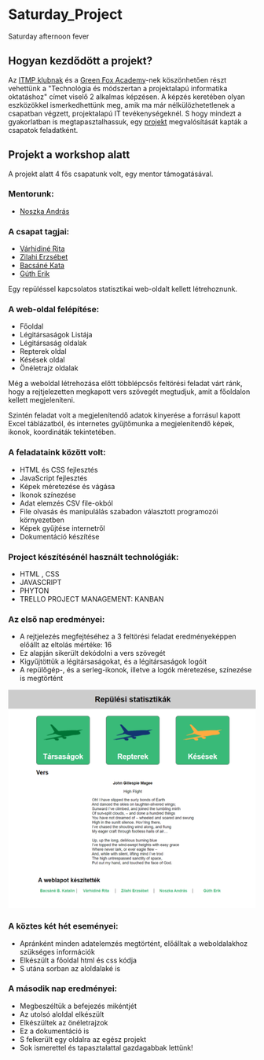 # Saturday_Project
Saturday afternoon fever

## Hogyan kezdődött a projekt?

Az [ITMP klubnak](https://itmp.hu/) és a [Green Fox Academy](https://www.greenfoxacademy.com/)-nek köszönhetően részt vehettünk a "Technológia és módszertan a projektalapú informatika oktatáshoz" címet viselő 2 alkalmas képzésen. 
A képzés keretében olyan eszközökkel ismerkedhettünk meg, amik ma már nélkülözhetetlenek a csapatban végzett, projektalapú IT tevékenységeknél. S hogy mindezt a gyakorlatban is megtapasztalhassuk, egy [projekt](https://github.com/green-fox-academy/http-info-syllabus/blob/master/project-work.md) megvalósítását kapták a csapatok feladatként.

## Projekt a workshop alatt

A projekt alatt 4 fős csapatunk volt, egy mentor támogatásával. 

### Mentorunk: 
 - [Noszka András](https://www.linkedin.com/in/andras-noszka-187685138/)

### A csapat tagjai:

 - [Várhidiné Rita](bemutatkozas/oneletrajz-varhidine.html)
 - [Zilahi Erzsébet](bemutatkozas/oneletrajz-zilahi.html)
 - [Bacsáné Kata](bemutatkozas/oneletrajz-bacsane.html)
 - [Gúth Erik](bemutatkozas/oneletrajz-guth.html)
 
Egy repüléssel kapcsolatos statisztikai web-oldalt kellett létrehoznunk.

### A web-oldal felépítése:

 - Főoldal
 - Légitársaságok Listája
 - Légitársaság oldalak
 - Repterek oldal
 - Késések oldal
 - Önéletrajz oldalak
 
Még a weboldal létrehozása előtt többlépcsős feltörési feladat várt ránk, hogy a rejtjelezetten megkapott vers szövegét megtudjuk, amit a főoldalon kellett megjeleníteni.

Szintén feladat volt a megjelenítendő adatok kinyerése a forrásul kapott Excel táblázatból, és internetes gyűjtőmunka a megjelenítendő képek, ikonok, koordináták tekintetében.

### A feladataink között volt:

 - HTML és CSS fejlesztés
 - JavaScript fejlesztés
 - Képek méretezése és vágása
 - Ikonok színezése
 - Adat elemzés CSV file-okból
 - File olvasás és manipulálás szabadon választott programozói környezetben
 - Képek gyűjtése internetről
 - Dokumentáció készítése 
 
### Project készítésénél használt technológiák:

 - HTML , CSS
 - JAVASCRIPT
 - PHYTON
 - TRELLO PROJECT MANAGEMENT: KANBAN
 
### Az első nap eredményei:

 - A rejtjelezés megfejtéséhez a 3 feltörési feladat eredményeképpen előállt az eltolás mértéke: 16
 - Ez alapján sikerült dekódolni a vers szövegét
 - Kigyűjtöttük a légitársaságokat, és a légitársaságok logóit
 - A repülőgép-, és a serleg-ikonok, illetve a logók méretezése, színezése is megtörtént
 
 ![eredmeny.png](eredmeny.png)
 
### A köztes két hét eseményei:

 - Apránként minden adatelemzés megtörtént, előálltak a weboldalakhoz szükséges információk
 - Elkészült a főoldal html és css kódja
 - S utána sorban az aloldalaké is
 
### A második nap eredményei:

 - Megbeszéltük a befejezés mikéntjét
 - Az utolsó aloldal elkészült
 - Elkészültek az önéletrajzok
 - Ez a dokumentáció is
 - S felkerült egy oldalra az egész projekt
 - Sok ismerettel és tapasztalattal gazdagabbak lettünk!
 
 
 